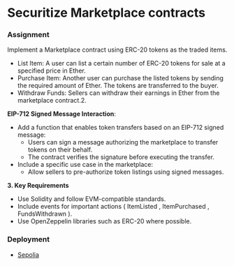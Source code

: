 # Securitize Marketplace contracts

### Assignment

Implement a Marketplace contract using ERC-20 tokens as the traded items.

- List Item: A user can list a certain number of ERC-20 tokens for sale at a specified price in Ether.
- Purchase Item: Another user can purchase the listed tokens by sending the required amount of Ether. The tokens are transferred to the buyer.
- Withdraw Funds: Sellers can withdraw their earnings in Ether from the marketplace contract.2.

**EIP-712 Signed Message Interaction**:

- Add a function that enables token transfers based on an EIP-712 signed message:
  - Users can sign a message authorizing the marketplace to transfer tokens on their behalf.
  - The contract verifies the signature before executing the transfer.
- Include a specific use case in the marketplace:
  - Allow sellers to pre-authorize token listings using signed messages.

**3. Key Requirements**

- Use Solidity and follow EVM-compatible standards.
- Include events for important actions ( ItemListed , ItemPurchased , FundsWithdrawn ).
- Use OpenZeppelin libraries such as ERC-20 where possible.

###

### Deployment

- [Sepolia](https://sepolia.etherscan.io/address/0x7C7bfb2DdD9eB84865d198E0c29d37350fdFFBfb#code)
